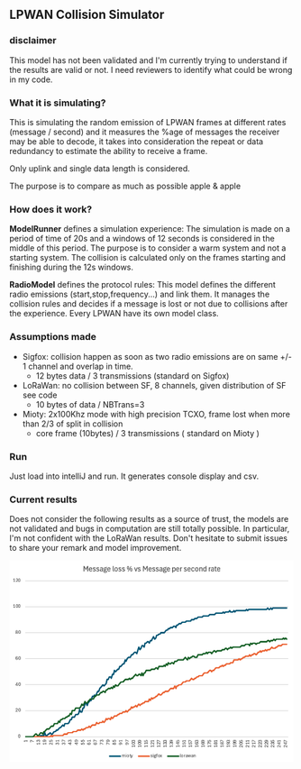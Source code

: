 ## LPWAN Collision Simulator

### disclaimer

This model has not been validated and I'm currently trying to understand if the 
results are valid or not. I need reviewers to identify what could be wrong in my code.

### What it is simulating?

This is simulating the random emission of LPWAN frames at different rates (message / second) and 
it measures the %age of messages the receiver may be able to decode, it takes into consideration the
repeat or data redundancy to estimate the ability to receive a frame.

Only uplink and single data length is considered.

The purpose is to compare as much as possible apple & apple

### How does it work?

__ModelRunner__ defines a simulation experience:
The simulation is made on a period of time of 20s and a windows of 12 seconds is considered in the middle of
this period. The purpose is to consider a warm system and not a starting system. The collision is calculated only on the 
frames starting and finishing during the 12s windows.

__RadioModel__ defines the protocol rules:
This model defines the different radio emissions (start,stop,frequency...) and link them. It manages the collision rules and
decides if a message is lost or not due to collisions after the experience. Every LPWAN have its own model class.

### Assumptions made
- Sigfox: collision happen as soon as two radio emissions are on same +/- 1 channel and overlap in time.
  - 12 bytes data / 3 transmissions (standard on Sigfox)
- LoRaWan: no collision between SF, 8 channels, given distribution of SF see code
  - 10 bytes of data / NBTrans=3
- Mioty: 2x100Khz mode with high precision TCXO, frame lost when more than 2/3 of split in collision
  - core frame (10bytes) / 3 transmissions ( standard on Mioty )

### Run

Just load into intelliJ and run. It generates console display and csv.

### Current results

Does not consider the following results as a source of trust, the models are not validated and bugs in computation 
are still totally possible. In particular, I'm not confident with the LoRaWan results. Don't hesitate to submit issues 
to share your remark and model improvement.

![preliminary result](img/lpwan_sim_preliminary.png)